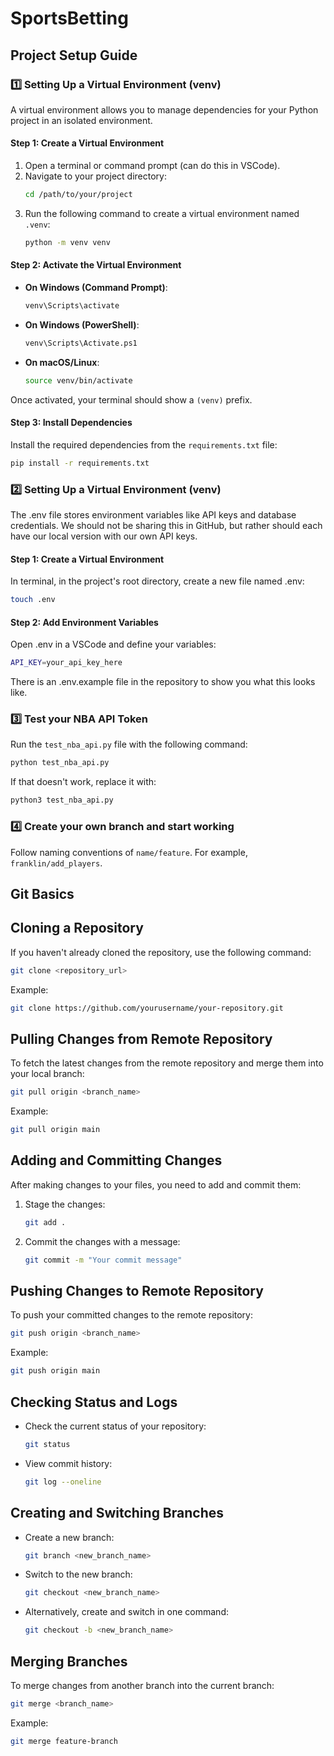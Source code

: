# SportsBetting

## Project Setup Guide

### 1️⃣ Setting Up a Virtual Environment (venv)

A virtual environment allows you to manage dependencies for your Python project in an isolated environment.

#### **Step 1: Create a Virtual Environment**

1. Open a terminal or command prompt (can do this in VSCode).
2. Navigate to your project directory:
   ```sh
   cd /path/to/your/project
   ```
3. Run the following command to create a virtual environment named `.venv`:
   ```sh
   python -m venv venv
   ```

#### **Step 2: Activate the Virtual Environment**
- **On Windows (Command Prompt)**:
  ```sh
  venv\Scripts\activate
  ```
- **On Windows (PowerShell)**:
  ```sh
  venv\Scripts\Activate.ps1
  ```
- **On macOS/Linux**:
  ```sh
  source venv/bin/activate
  ```

Once activated, your terminal should show a `(venv)` prefix.

#### **Step 3: Install Dependencies**
Install the required dependencies from the `requirements.txt` file:
```sh
pip install -r requirements.txt
```

### 2️⃣ Setting Up a Virtual Environment (venv)

The .env file stores environment variables like API keys and database credentials. We should not be sharing this in GitHub, but rather should each have our local version with our own API keys.

#### **Step 1: Create a Virtual Environment**

In terminal, in the project's root directory, create a new file named .env:
```sh
touch .env
```

#### **Step 2: Add Environment Variables**
Open .env in a VSCode and define your variables:
```sh
API_KEY=your_api_key_here
```
There is an .env.example file in the repository to show you what this looks like.

### 3️⃣ Test your NBA API Token

Run the `test_nba_api.py` file with the following command:
```sh
python test_nba_api.py
```
If that doesn't work, replace it with:
```sh
python3 test_nba_api.py
```

### 4️⃣ Create your own branch and start working
Follow naming conventions of `name/feature`. For example, `franklin/add_players`.

## Git Basics

## Cloning a Repository
If you haven't already cloned the repository, use the following command:
```sh
git clone <repository_url>
```
Example:
```sh
git clone https://github.com/yourusername/your-repository.git
```

## Pulling Changes from Remote Repository
To fetch the latest changes from the remote repository and merge them into your local branch:
```sh
git pull origin <branch_name>
```
Example:
```sh
git pull origin main
```

## Adding and Committing Changes
After making changes to your files, you need to add and commit them:
1. Stage the changes:
   ```sh
   git add .
   ```
2. Commit the changes with a message:
   ```sh
   git commit -m "Your commit message"
   ```

## Pushing Changes to Remote Repository
To push your committed changes to the remote repository:
```sh
git push origin <branch_name>
```
Example:
```sh
git push origin main
```

## Checking Status and Logs
- Check the current status of your repository:
  ```sh
  git status
  ```
- View commit history:
  ```sh
  git log --oneline
  ```

## Creating and Switching Branches
- Create a new branch:
  ```sh
  git branch <new_branch_name>
  ```
- Switch to the new branch:
  ```sh
  git checkout <new_branch_name>
  ```
- Alternatively, create and switch in one command:
  ```sh
  git checkout -b <new_branch_name>
  ```

## Merging Branches
To merge changes from another branch into the current branch:
```sh
git merge <branch_name>
```
Example:
```sh
git merge feature-branch
```

  





